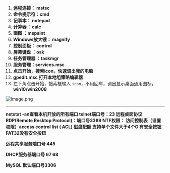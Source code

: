 1. **远程连接： mstsc**
2. **命令提示符：cmd**
3. **记事本： notepad**
4. **计算器 ：calc**
5. **画图 ：mspaint**
6. **Windows放大镜： magnify**
7. **控制面板： control**
8. **屏幕键盘 ：osk**
9. **任务管理器 ：taskmgr**
10. **服务管理：services.msc**
11. **点击开始，搜索icon，快速调出我的电脑**
12. **gpedit.msc 打开本地组策略编辑器**
13. 左下角点击开始，搜索框输入 `icon`，不用回车，调出显示桌面通用图标，**win10/win2008**

![image.png](https://fynotefile.oss-cn-zhangjiakou.aliyuncs.com/fynote/fyfile/14697/1659002385040/e1a57043499744f9b6668fd74b1dd5f5.png)

---

**netstat  -an查看本机开放的所有端口
telnet端口号：23
远程桌面协议RDP(Remote Resktop Protocol)：端口号3389
NTF权限：
访问控制表（设置权限）access control list ( ACL)
磁盘配额
支持单个文件大于4个G
有安全按钮
FAT32没有安全按钮**

**远程共享服务端口号  445**

**DHCP服务器端口号 67 68**

**MySQL 默认端口号3306**
